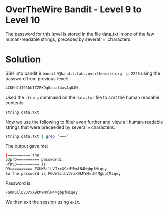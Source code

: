 # OverTheWire Bandit - Level 9 to Level 10
The password for this level is stored in the file data.txt in one of the few human-readable strings, preceded by several ‘=’ characters.
# Solution
SSH into bandit 9 `bandit9@bandit.labs.overthewire.org -p 2220` using the password from previous level:
```bash
4CKMh1JI91bUIZZPXDqGanal4xvAg0JM
```

 Used the `string` command on the `data.txt` file to sort the human readable contents.

 ```bash
string data.txt
```
Now we use the following to filter even further and view all human-readable strings that were preceeded by several `=` characters:
```bash
string data.txt | grep “===” 
```

The output gave me:
```bash
}========== the
3JprD========== passwordi
~fDV3========== is
D9========== FGUW5ilLVJrxX9kMYMmlN4MgbpfMiqey
So the password is FGUW5ilLVJrxX9kMYMmlN4MgbpfMiqey

```
Password is:

 ```bash
FGUW5ilLVJrxX9kMYMmlN4MgbpfMiqey
```

We then exit the session using `exit`.


